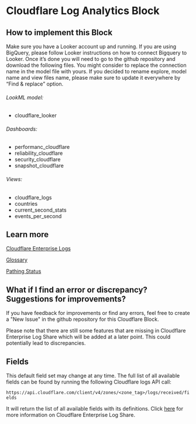 # Cloudflare Log Analytics Block

## How to implement this Block

Make sure you have a Looker account up and running. If you are using BigQuery, please follow Looker instructions on how to connect Bigquery to Looker. Once it’s done you will need to go to the github repository and download the following files. You might consider to replace the connection name in the model file with yours. If you decided to rename explore, model name and view files name, please make sure to update it everywhere by “Find & replace” option.

###### LookML model:
* cloudflare_looker

###### Dashboards:
* performanc_cloudflare
* reliability_cloudflare
* security_cloudflare
* snapshot_cloudflare

###### Views:
* cloudflare_logs
* countries
* current_second_stats
* events_per_second



## Learn more
[Cloudflare Enterprise Logs](https://developers.cloudflare.com/logs/)

[Glossary](https://developers.cloudflare.com/logs/reference/glossary/)

[Pathing Status](https://developers.cloudflare.com/logs/reference/pathing-status/)


## What if I find an error or discrepancy? Suggestions for improvements?
If you have feedback for improvements or find any errors, feel free to create a "New Issue" in the github repository for this Cloudflare Block.

Please note that there are still some features that are missing in Cloudflare Enterprise Log Share which will be added at a later point. This could potentially lead to discrepancies.


## Fields
This default field set may change at any time. The full list of all available fields can be found by running the following Cloudflare logs API call:

`https://api.cloudflare.com/client/v4/zones/<zone_tag>/logs/received/fields`

It will return the list of all available fields with its definitions. Click [here](https://support.cloudflare.com/hc/en-us/articles/216672448-Enterprise-Log-Share-Logpull-REST-API) for more information on Cloudflare Enterprise Log Share.
